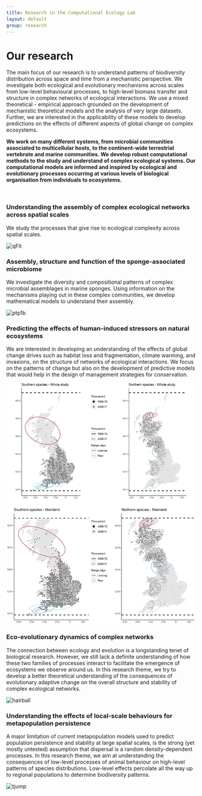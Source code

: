 ```yaml
---
title: Research in the Computational Ecology Lab
layout: default
group: research
---
```


<div class="row">

# Our research
The main focus of our research is to understand patterns of biodiversity distribution across space and time from a mechanistic perspective. We investigate both ecological and evolutionary mechanisms across scales from low-level behavioural processes, to high-level biomass transfer and structure in complex networks of ecological interactions. We use a mixed theoretical - empirical approach grounded on the development of mechanistic theoretical models and the analysis of very large datasets. Further, we are interested in the applicability of these models to develop predictions on the effects of different aspects of global change on complex ecosystems.

**We work on many different systems, from microbial communities associated to multicellular hosts, to the continent-wide terrestrial vertebrate and marine communities. We develop robust computational methods to the study and understand of complex ecological systems. Our computational models are informed and inspired by ecological and evolutionary processes occurring at various levels of biological organisation from individuals to ecosystems.**

<br>
</div>

<div class="row">

### Understanding the assembly of complex ecological networks across spatial scales

<div class="col-md-7 order-md-1">

We study the processes that give rise to ecological complexity across spatial scales.

</div>
<div class="col-md-5 order-md-2 align-self-center">
<img class="img-fluid" src="/static/img/pub/2017_biel.jpg" alt="qFit">
<!-- <a href="http://www.ucsf.edu"><img class="inline-block navb-icon" src="/static/img/mini-logo.png" alt="Lab logo"></a> -->

</div>
</div>
<div class="row">

### Assembly, structure and function of the sponge-associated microbiome

<div class="col-md-7 order-md-2">

We investigate the diversity and compositional patterns of complex microbial assemblages in marine sponges. Using information on the mechanisms playing out in these complex communities, we develop mathematical models to understand their assembly.

</div>

<div class="col-md-5 order-md-1 align-self-center">
<img class="img-fluid" src="/static/img/pub/2019_Lurgi.jpg" alt="ptp1b">
</div>
</div>
<div class="row">

### Predicting the effects of human-induced stressors on natural ecosystems

<div class="col-md-7 order-md-1 ">

We are interested in developing an understanding of the effects of global change drives such as habitat loss and fragmentation, climate warming, and invasions, on the structure of networks of ecological interactions. We focus on the patterns of change but also on the development of predictive models that would help in the design of management strategies for conservation.

</div>

<div class="col-md-3 order-md-2 align-self-center">

<img class="img-fluid" src="/static/img/pub/2023_Thompson.jpeg" alt="antibiotic">
</div>
</div>
<div class="row">

### Eco-evolutionary dynamics of complex networks

<div class="col-md-7 order-md-2">

The connection between ecology and evolution is a longstanding tenet of biological research. However, we still lack a definite understanding of how these two families of processes interact to facilitate the emergence of ecosystems we observe around us. In this research theme, we try to develop a better theoretical understanding of the consequences of evolutionary adaptive change on the overall structure and stability of complex ecological networks.

</div>

<div class="col-md-5 order-md-1 align-self-center">
<img class="img-fluid" src="/static/img/pub/2023_Lurgi_Pascual-Garcia.png" alt="hairball">
</div>
</div>
<div class="row">

### Understanding the effects of local-scale behaviours for metapopulation persistence

<div class="col-md-7 order-md-1">

A major limitation of current metapopulation models used to predict population persistence and stability at large spatial scales, is the strong (yet mostly untested) assumption that dispersal is a random density-dependent processes. In this research theme, we aim at understanding the consequences of low-level processes of animal behaviour on high-level patterns of species distributions. Low-level effects percolate all the way up to regional populations to determine biodiversity patterns.

</div>

<div class="col-md-5 order-md-2 align-self-center ">
<img class="img-fluid" src="/static/img/pub/2023_lurgi_menezes_martinez.jpg" alt="tjump">
</div>

</div>
